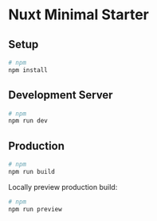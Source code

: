 # Nuxt Minimal Starter
## Setup
```bash
# npm
npm install
```

## Development Server
```bash
# npm
npm run dev
```

## Production
```bash
# npm
npm run build
```

Locally preview production build:
```bash
# npm
npm run preview
```
